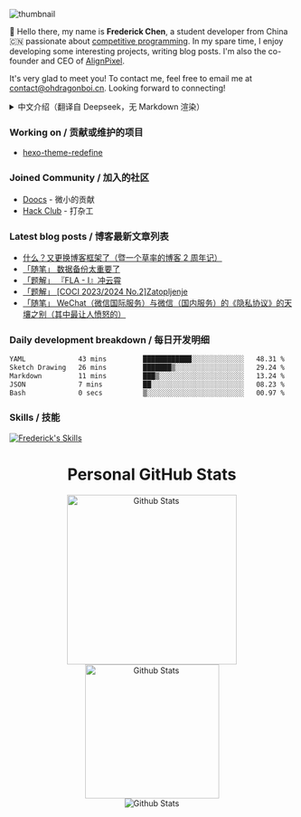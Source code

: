 ![thumbnail](https://jsd.onmicrosoft.cn/gh/ToothlessHaveBun/picx-images-hosting@master/v2-661776cfeadafe411db05d8bd3f55c25_1440w-(1).7axdrdtcbz.webp)

:wave: Hello there, my name is **Frederick Chen**, a student developer from China :cn: passionate about [competitive programming](https://en.wikipedia.org/wiki/Competitive_programming). In my spare time, I enjoy developing some interesting projects, writing blog posts. I'm also the co-founder and CEO of [AlignPixel](https://github.com/AlignPixel-Dev).

It's very glad to meet you! To contact me, feel free to email me at [contact@ohdragonboi.cn](mailto:contact@ohdraognboi.cn). Looking forward to connecting!

<details>
<summary>中文介绍（翻译自 Deepseek，无 Markdown 渲染）</summary>
大家好，我叫Frederick Chen，是一名来自中国的学生开发人员，对竞争性编程充满热情。在业余时间，我喜欢开发一些有趣的项目，写博客。我也是AlignPixel的联合创始人兼首席执行官

很高兴见到你！如需联系我，请随时发送电子邮件至contact@ohdragonboi.cn.期待连接！
</details>

### Working on / 贡献或维护的项目

 - [hexo-theme-redefine](https://github.com/EvanNotFound/hexo-theme-redefine)

### Joined Community / 加入的社区

- [Doocs](https://github.com/doocs) - 微小的贡献
- [Hack Club](https://github.com/enterprises/hack-club) - 打杂工

### Latest blog posts / 博客最新文章列表

<!-- BLOG-POST-LIST:START -->
- [什么？又更换博客框架了（暨一个草率的博客 2 周年记）](http://www.ohdragonboi.cn/p/20250405/)
- [「随笔」 数据备份太重要了](http://www.ohdragonboi.cn/p/20240828/)
- [「题解」 『FLA - I』冲云霄](http://www.ohdragonboi.cn/p/20240803/)
- [「题解」 [COCI 2023/2024 No.2]Zatopljenje](http://www.ohdragonboi.cn/p/20240728/)
- [「随笔」 WeChat（微信国际服务）与微信（国内服务）的《隐私协议》的天壤之别（其中最让人愤怒的）](http://www.ohdragonboi.cn/p/20240713/)
<!-- BLOG-POST-LIST:END -->

### Daily development breakdown / 每日开发明细

<!--START_SECTION:waka-->

```txt
YAML             43 mins         ████████████░░░░░░░░░░░░░   48.31 %
Sketch Drawing   26 mins         ███████▒░░░░░░░░░░░░░░░░░   29.24 %
Markdown         11 mins         ███▒░░░░░░░░░░░░░░░░░░░░░   13.24 %
JSON             7 mins          ██░░░░░░░░░░░░░░░░░░░░░░░   08.23 %
Bash             0 secs          ▒░░░░░░░░░░░░░░░░░░░░░░░░   00.97 %
```

<!--END_SECTION:waka-->

### Skills / 技能

[![Frederick's Skills](https://skillicons.dev/icons?&i=apple,astro,bash,cpp,cloudflare,codepen,css,discord,docker,dotnet,figma,git,github,githubactions,html,js,latex,md,mastodon,mongodb,nextjs,nodejs,notion,npm,ps,pnpm,postgres,powershell,pycharm,py,react,svg,twitter,ts,ubuntu,vercel,vite,vscode,workers,yarn)](https://github.com/ToothlessHaveBun)

<div align="center">
  <h1>Personal GitHub Stats</h1>
  <img src="https://github-readme-stats.vercel.app/api?username=toroDragon0206&theme=codeSTACKr" width="300px" title="Github Stats" />
  <img src="https://github-readme-stats.vercel.app/api/top-langs/?username=toroDragon0206&layout=compact&theme=codeSTACKr" width="237px" title="Github Stats" />
  <br />
  <img src="https://github-profile-trophy.vercel.app/?username=toroDragon0206&theme=juicyfresh&column=6&margin-w=10&margin-h=10&no-frame=true" title="Github Stats" />
</div>

